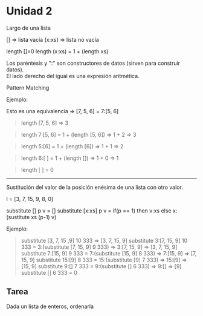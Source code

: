 # Unidad 2

Largo de una lista

[] => lista vacía
(x:xs) => lista no vacía

length []=0
length (x:xs) = 1 + (length xs)

Los paréntesis y ":" son constructores de datos (sirven para construir datos). \
El lado derecho del igual es una expresión aritmética.


Pattern Matching

Ejemplo:

Esto es una equivalencia => [7, 5, 6] = 7:[5, 6]

> length [7, 5, 6] => 3

> length 7:[5, 6] = 1 + (length [5, 6]) => 1 + 2 => 3

> length 5:[6] = 1 + (length [6]) => 1 + 1 => 2

> length 6:[ ] = 1 + (length []) => 1 + 0 => 1

> length [ ] = 0

---

Sustitución del valor de la posición enésima de una lista con otro valor.

l = [3, 7, 15, 9, 8, 0]

substitute [] p v = []
substitute [x:xs] p v = if(p == 1) then v:xs else x:(sustitute xs (p-1) v)

Ejemplo:

> substitute [3, 7, 15 ,9] 10 333 => [3, 7, 15, 9]
> substitute 3:[7, 15, 9] 10 333 = 3:(substitute [7, 15, 9] 9 333) => 3:[7, 15, 9] => [3, 7, 15, 9]
> substitute 7:[15, 9] 9 333 = 7:(substitute [15, 9] 8 333) => 7:[15, 9] => [7, 15, 9]
> substitute 15:[9] 8 333 = 15:(substitute [9] 7 333) => 15:[9] => [15, 9]
> substitute 9:[] 7 333 = 9:(substitute [] 6 333) => 9:[] => [9]
> substitute [] 6 333 = 0

## Tarea

Dada un lista de enteros, ordenarla
